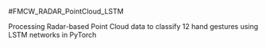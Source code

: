 #FMCW_RADAR_PointCloud_LSTM

Processing Radar-based Point Cloud data to classify 12 hand gestures using LSTM networks in PyTorch
